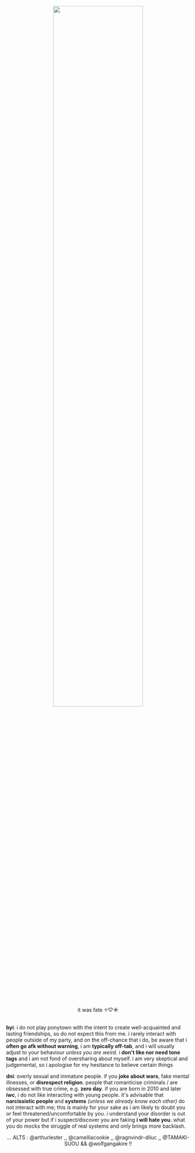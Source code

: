 <div align="center">
  <img width = "70%" src="https://i.pinimg.com/1200x/e7/bf/ac/e7bfac78d09a73ab22d5c4d70009127b.jpg">
</div>
<div align="center">it was fate ♱♡☀︎</div>
<br>

**byi**: i do not play ponytown with the intent to create well-acquainted and lasting friendships, so do not expect this from me. i rarely interact with people outside of my party, and on the off-chance that i do, be aware that i **often go afk without warning**, i am **typically off-tab**, and i will usually adjust to your behaviour *unless you are weird.* i **don't like nor need tone tags** and i am not fond of oversharing about myself. i am very skeptical and judgemental, so i apologise for my hesitance to believe certain things<br>

**dni**: overly sexual and immature people. if you **joke about wars**, fake mental illnesses, or **disrespect religion**. people that romanticise criminals / are obsessed with true crime, e.g. **zero day**. if you are born in 2010 and later **iwc**, i do not like interacting with young people. it's advisable that **narcissistic people** and **systems** *(unless we already know each other)* do not interact with me; this is mainly for your sake as i am likely to doubt you or feel threatened/uncomfortable by you. i understand your disorder is out of your power but if i suspect/discover you are faking **i will hate you**. what you do mocks the struggle of real systems and only brings more backlash.
<br>
<div align="center">... ALTS : @arthurlester ,, @camelliacookie ,, @ragnvindr-diluc ,, @TAMAKI-SUOU && @wolfgangakire !!</div>
